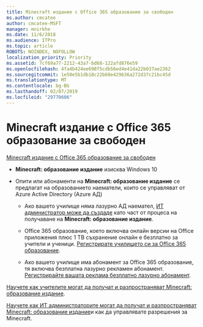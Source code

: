```yaml
---
title: Minecraft издание с Office 365 образование за свободен
ms.author: cmcatee
author: cmcatee-MSFT
manager: mnirkhe
ms.date: 11/6/2018
ms.audience: ITPro
ms.topic: article
ROBOTS: NOINDEX, NOFOLLOW
localization_priority: Priority
ms.assetid: 7cf69a77-2212-43a7-bd68-122afd876e59
ms.openlocfilehash: 4fa4b424ee698f5cdb56ed4e41da22b037ae2362
ms.sourcegitcommit: 1e50e5b1db18c22b60e429636a272d37c21bc45d
ms.translationtype: MT
ms.contentlocale: bg-BG
ms.lasthandoff: 02/07/2019
ms.locfileid: "29770606"
---
```

# <a name="minecraft-edition-with-office-365-education-for-free"></a>Minecraft издание с Office 365 образование за свободен

[Minecraft издание с Office 365 образование за свободен](https://docs.microsoft.com/education/windows/get-minecraft-for-education)
  
- **Minecraft: образование издание** изисква Windows 10 
    
- Опити или абонаменти на **Minecraft: образование издание** се предлагат на образованието наематели, които се управляват от Azure Active Directory (Azure АД) 
    
  - Ако вашето училище няма лазурно АД наемател, [ИТ администратор може да създаде](https://docs.microsoft.com/education/windows/school-get-minecraft) като част от процеса на получаване на **Minecraft: образование издание**.
    
  - Office 365 образование, което включва онлайн версии на Office приложения плюс 1 TB съхранение онлайн е безплатно за учители и ученици. [Регистрирате училището си за Office 365 образование](https://products.office.com/academic/office-365-education-plan).
    
  - Ако вашето училище има абонамент за Office 365 образование, тя включва безплатна лазурно рекламен абонамент. [Регистрирайте вашата реклама безплатно лазурно абонамент](https://msdn.microsoft.com/library/windows/hardware/mt703369%28v=vs.85%29.aspx).
    
[Научете как учителите могат да получат и разпространяват Minecraft: образование издание](https://docs.microsoft.com/education/windows/teacher-get-minecraft).
  
[Научете как ИТ администраторите могат да получат и разпространяват Minecraft: образование издание](https://docs.microsoft.com/education/windows/school-get-minecraft)и как да управлявате разрешения за Minecraft.
  

